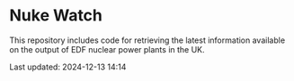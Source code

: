 # Nuke Watch

This repository includes code for retrieving the latest information available on the output of EDF nuclear power plants in the UK.

Last updated: 2024-12-13 14:14